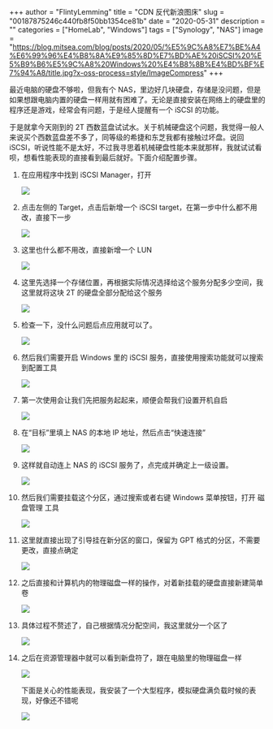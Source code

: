 +++
author = "FlintyLemming"
title = "CDN 反代新浪图床"
slug = "00187875246c440fb8f50bb1354ce81b"
date = "2020-05-31"
description = ""
categories = ["HomeLab", "Windows"]
tags = ["Synology", "NAS"]
image = "https://blog.mitsea.com/blog/posts/2020/05/%E5%9C%A8%E7%BE%A4%E6%99%96%E4%B8%8A%E9%85%8D%E7%BD%AE%20iSCSI%20%E5%B9%B6%E5%9C%A8%20Windows%20%E4%B8%8B%E4%BD%BF%E7%94%A8/title.jpg?x-oss-process=style/ImageCompress"
+++

最近电脑的硬盘不够啦，但我有个 NAS，里边好几块硬盘，存储是没问题，但是如果想跟电脑内置的硬盘一样用就有困难了。无论是直接安装在网络上的硬盘里的程序还是游戏，经常会有问题，于是经人提醒有一个 iSCSI 的功能。

于是就拿今天刚到的 2T 西数蓝盘试试水。关于机械硬盘这个问题，我觉得一般人来说买个西数蓝盘差不多了，同等级的希捷和东芝我都有接触过坏盘。说回 iSCSI，听说性能不是太好，不过我寻思着机械硬盘性能本来就那样，我就试试看呗，想看性能表现的直接看到最后就好。下面介绍配置步骤。

1. 在应用程序中找到 iSCSI Manager，打开

    ![](https://blog.mitsea.com/blog/posts/2020/05/%E5%9C%A8%E7%BE%A4%E6%99%96%E4%B8%8A%E9%85%8D%E7%BD%AE%20iSCSI%20%E5%B9%B6%E5%9C%A8%20Windows%20%E4%B8%8B%E4%BD%BF%E7%94%A8/1.png?x-oss-process=style/ImageCompress)

2. 点击左侧的 Target，点击后新增一个 iSCSI target，在第一步中什么都不用改，直接下一步

    ![](https://blog.mitsea.com/blog/posts/2020/05/%E5%9C%A8%E7%BE%A4%E6%99%96%E4%B8%8A%E9%85%8D%E7%BD%AE%20iSCSI%20%E5%B9%B6%E5%9C%A8%20Windows%20%E4%B8%8B%E4%BD%BF%E7%94%A8/2.png?x-oss-process=style/ImageCompress)

3. 这里也什么都不用改，直接新增一个 LUN

    ![](https://blog.mitsea.com/blog/posts/2020/05/%E5%9C%A8%E7%BE%A4%E6%99%96%E4%B8%8A%E9%85%8D%E7%BD%AE%20iSCSI%20%E5%B9%B6%E5%9C%A8%20Windows%20%E4%B8%8B%E4%BD%BF%E7%94%A8/3.png?x-oss-process=style/ImageCompress)

4. 这里先选择一个存储位置，再根据实际情况选择给这个服务分配多少空间，我这里就将这块 2T 的硬盘全部分配给这个服务

    ![](https://blog.mitsea.com/blog/posts/2020/05/%E5%9C%A8%E7%BE%A4%E6%99%96%E4%B8%8A%E9%85%8D%E7%BD%AE%20iSCSI%20%E5%B9%B6%E5%9C%A8%20Windows%20%E4%B8%8B%E4%BD%BF%E7%94%A8/4.png?x-oss-process=style/ImageCompress)

5. 检查一下，没什么问题后点应用就可以了。

    ![](https://blog.mitsea.com/blog/posts/2020/05/%E5%9C%A8%E7%BE%A4%E6%99%96%E4%B8%8A%E9%85%8D%E7%BD%AE%20iSCSI%20%E5%B9%B6%E5%9C%A8%20Windows%20%E4%B8%8B%E4%BD%BF%E7%94%A8/5.png?x-oss-process=style/ImageCompress)

6. 然后我们需要开启 Windows 里的 iSCSI 服务，直接使用搜索功能就可以搜索到配置工具

    ![](https://blog.mitsea.com/blog/posts/2020/05/%E5%9C%A8%E7%BE%A4%E6%99%96%E4%B8%8A%E9%85%8D%E7%BD%AE%20iSCSI%20%E5%B9%B6%E5%9C%A8%20Windows%20%E4%B8%8B%E4%BD%BF%E7%94%A8/6.png?x-oss-process=style/ImageCompress)

7. 第一次使用会让我们先把服务起起来，顺便会帮我们设置开机自启

    ![](https://blog.mitsea.com/blog/posts/2020/05/%E5%9C%A8%E7%BE%A4%E6%99%96%E4%B8%8A%E9%85%8D%E7%BD%AE%20iSCSI%20%E5%B9%B6%E5%9C%A8%20Windows%20%E4%B8%8B%E4%BD%BF%E7%94%A8/7.png?x-oss-process=style/ImageCompress)

8. 在“目标”里填上 NAS 的本地 IP 地址，然后点击“快速连接”

    ![](https://blog.mitsea.com/blog/posts/2020/05/%E5%9C%A8%E7%BE%A4%E6%99%96%E4%B8%8A%E9%85%8D%E7%BD%AE%20iSCSI%20%E5%B9%B6%E5%9C%A8%20Windows%20%E4%B8%8B%E4%BD%BF%E7%94%A8/8.png?x-oss-process=style/ImageCompress)

9. 这样就自动连上 NAS 的 iSCSI 服务了，点完成并确定上一级设置。

    ![](https://blog.mitsea.com/blog/posts/2020/05/%E5%9C%A8%E7%BE%A4%E6%99%96%E4%B8%8A%E9%85%8D%E7%BD%AE%20iSCSI%20%E5%B9%B6%E5%9C%A8%20Windows%20%E4%B8%8B%E4%BD%BF%E7%94%A8/9.png?x-oss-process=style/ImageCompress)

10. 然后我们需要挂载这个分区，通过搜索或者右键 Windows 菜单按钮，打开 磁盘管理 工具

    ![](https://blog.mitsea.com/blog/posts/2020/05/%E5%9C%A8%E7%BE%A4%E6%99%96%E4%B8%8A%E9%85%8D%E7%BD%AE%20iSCSI%20%E5%B9%B6%E5%9C%A8%20Windows%20%E4%B8%8B%E4%BD%BF%E7%94%A8/10.png?x-oss-process=style/ImageCompress)

11. 这里就直接出现了引导挂在新分区的窗口，保留为 GPT 格式的分区，不需要更改，直接点确定

    ![](https://blog.mitsea.com/blog/posts/2020/05/%E5%9C%A8%E7%BE%A4%E6%99%96%E4%B8%8A%E9%85%8D%E7%BD%AE%20iSCSI%20%E5%B9%B6%E5%9C%A8%20Windows%20%E4%B8%8B%E4%BD%BF%E7%94%A8/11.png?x-oss-process=style/ImageCompress)

12. 之后直接和计算机内的物理磁盘一样的操作，对着新挂载的硬盘直接新建简单卷

    ![](https://blog.mitsea.com/blog/posts/2020/05/%E5%9C%A8%E7%BE%A4%E6%99%96%E4%B8%8A%E9%85%8D%E7%BD%AE%20iSCSI%20%E5%B9%B6%E5%9C%A8%20Windows%20%E4%B8%8B%E4%BD%BF%E7%94%A8/12.png?x-oss-process=style/ImageCompress)

13. 具体过程不赘述了，自己根据情况分配空间，我这里就分一个区了

    ![](https://blog.mitsea.com/blog/posts/2020/05/%E5%9C%A8%E7%BE%A4%E6%99%96%E4%B8%8A%E9%85%8D%E7%BD%AE%20iSCSI%20%E5%B9%B6%E5%9C%A8%20Windows%20%E4%B8%8B%E4%BD%BF%E7%94%A8/13.png?x-oss-process=style/ImageCompress)

14. 之后在资源管理器中就可以看到新盘符了，跟在电脑里的物理磁盘一样

    ![](https://blog.mitsea.com/blog/posts/2020/05/%E5%9C%A8%E7%BE%A4%E6%99%96%E4%B8%8A%E9%85%8D%E7%BD%AE%20iSCSI%20%E5%B9%B6%E5%9C%A8%20Windows%20%E4%B8%8B%E4%BD%BF%E7%94%A8/14.png?x-oss-process=style/ImageCompress)

    下面是关心的性能表现，我安装了一个大型程序，模拟硬盘满负载时候的表现，好像还不错呢

    ![](https://blog.mitsea.com/blog/posts/2020/05/%E5%9C%A8%E7%BE%A4%E6%99%96%E4%B8%8A%E9%85%8D%E7%BD%AE%20iSCSI%20%E5%B9%B6%E5%9C%A8%20Windows%20%E4%B8%8B%E4%BD%BF%E7%94%A8/15.png?x-oss-process=style/ImageCompress)